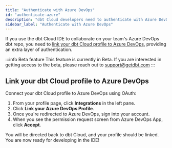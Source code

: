 ```yaml
---
title: "Authenticate with Azure DevOps"
id: "authenticate-azure"
description: "dbt Cloud developers need to authenticate with Azure DevOps."
sidebar_label: "Authenticate with Azure DevOps"
---
```


If you use the dbt Cloud IDE to collaborate on your team's Azure DevOps dbt repo, you need to [link your dbt Cloud profile to Azure DevOps](#link-your-dbt-cloud-profile-to-azure-devops), providing an extra layer of authentication.

:::info Beta feature
This feature is currently in Beta. If you are interested in getting access to the beta, please reach out to support@getdbt.com
:::

## Link your dbt Cloud profile to Azure DevOps

Connect your dbt Cloud profile to Azure DevOps using OAuth:

1. From your profile page, click **Integrations** in the left pane.
2. Click **Link your Azure DevOps Profile**.
3. Once you're redirected to Azure DevOps, sign into your account.
4. When you see the permission request screen from Azure DevOps App, click **Accept**. 

<Lightbox src="/img/docs/dbt-cloud/connecting-azure-devops/profile link.gif" title="Linking your Azure DevOps Profile" /> <Lightbox src="/img/docs/dbt-cloud/connecting-azure-devops/OAuth Acceptance.png" title="Azure DevOps Authorization Screen"/>

You will be directed back to dbt Cloud, and your profile should be linked. You are now ready for developing in the IDE!
